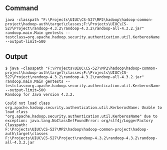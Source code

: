 ## Command
``
java -classpath "F:\Projects\UIUC\CS-527\MP2\hadoop\hadoop-common-project\hadoop-auth\target\classes;F:\Projects\UIUC\CS-527\Project\randoop-4.3.2\randoop-4.3.2\randoop-all-4.3.2.jar" randoop.main.Main gentests --testclass=org.apache.hadoop.security.authentication.util.KerberosName --output-limit=500
``

## Output
```
$ java -classpath "F:\Projects\UIUC\CS-527\MP2\hadoop\hadoop-common-project\hadoop-auth\target\classes;F:\Projects\UIUC\CS-527\Project\randoop-4.3.2\randoop-4.3.2\randoop-all-4.3.2.jar" randoop.main.Main gentests --testclass=org.apache.hadoop.security.authentication.util.KerberosName --output-limit=500
Randoop for Java version 4.3.2.

Could not load class org.apache.hadoop.security.authentication.util.KerberosName: Unable to load class "org.apache.hadoop.security.authentication.util.KerberosName" due to exception: java.lang.NoClassDefFoundError: org/slf4j/LoggerFactory
Classpath:
F:\Projects\UIUC\CS-527\MP2\hadoop\hadoop-common-project\hadoop-auth\target\classes
F:\Projects\UIUC\CS-527\Project\randoop-4.3.2\randoop-4.3.2\randoop-all-4.3.2.jar
```